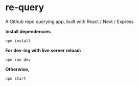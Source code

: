 # re-query

A Github repo querying app, built with React / Next / Express

__Install dependencies__

`npm install`

__For dev-ing with live server reload:__

`npm run dev`

__Otherwise,__

`npm start` 
